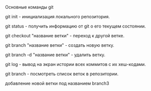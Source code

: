 Основные команды git

git init - инициализация локального репозитория.

git status - получить информацию от git о его текущем состоянии.

git checkout "название ветки" - переход к другой ветке.

git branch "название ветки" - создать новую ветку.

git branch -d "название ветки" - удалить ветку.

git log - вывод на экран истории всех коммитов с их хеш-кодами.

git branch - посмотреть список веток в репозитории.

добавление новой ветки под названием branch3